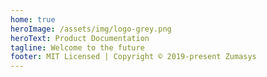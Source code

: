 ```yaml
---
home: true
heroImage: /assets/img/logo-grey.png
heroText: Product Documentation
tagline: Welcome to the future
footer: MIT Licensed | Copyright © 2019-present Zumasys
---
```


<HomeFeatures></HomeFeatures>
